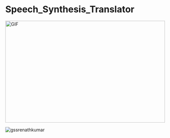# Speech_Synthesis_Translator

<img class="align" align="center" alt="GIF" src="https://github.com/abhisheknaiidu/abhisheknaiidu/blob/master/code.gif?raw=true" width="500" height="320" />
<br>

<p align="left"> <img src="https://komarev.com/ghpvc/?username=gssrenathkumar&label=Profile%20views&color=0e75b6&style=flat" alt="gssrenathkumar" /> </p>
